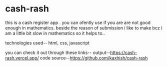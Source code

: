# cash-rash
 
this is a cash register app . you can ofently use if you are 
are not good enough in mathematics. beside the reason of submission i like to 
make bcz i am a little bit slow in mathematics so it helps to..

technologies used-- html, css, javascript

you can check it out through these links--
output--https://cash-rash.vercel.app/
code source--https://github.com/kaxhish/cash-rash
